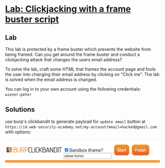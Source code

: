 # [Lab: Clickjacking with a frame buster script](https://portswigger.net/web-security/clickjacking/lab-frame-buster-script)

## Lab

This lab is protected by a frame buster which prevents the website from being framed. Can you get around the frame buster and conduct a clickjacking attack that changes the users email address?

To solve the lab, craft some HTML that frames the account page and fools the user into changing their email address by clicking on "Click me". The lab is solved when the email address is changed.

You can log in to your own account using the following credentials: `wiener:peter`

## Solutions

use burp's clickbandit to generate payload for `update email` button at `https://id.web-security-academy.net/my-account?email=hacked@gmail.com` with options:

![clickbandit](./../img/lab-3-clickbandit.png)
